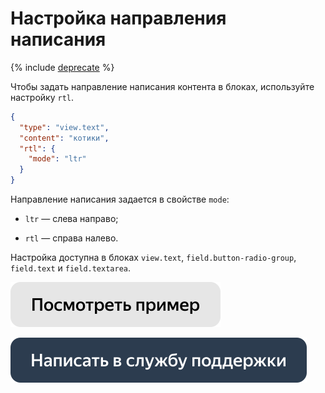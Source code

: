 # Настройка направления написания

{% include [deprecate](../../_includes/deprecate.md) %}

Чтобы задать направление написания контента в блоках, используйте настройку `rtl`.

```json
{
  "type": "view.text",
  "content": "котики",
  "rtl": {
    "mode": "ltr"
  }
}
```

Направление написания задается в свойстве `mode`:

- `ltr` — слева направо;

- `rtl` — справa налево.

Настройка доступна в блоках `view.text`, `field.button-radio-group`, `field.text` и `field.textarea`.

[![](../_images/buttons/view-example.svg)](https://ya.cc/t/sUglWRS43tvxMt)

[![](../_images/buttons/contact-support.svg)](../concepts/support.md)